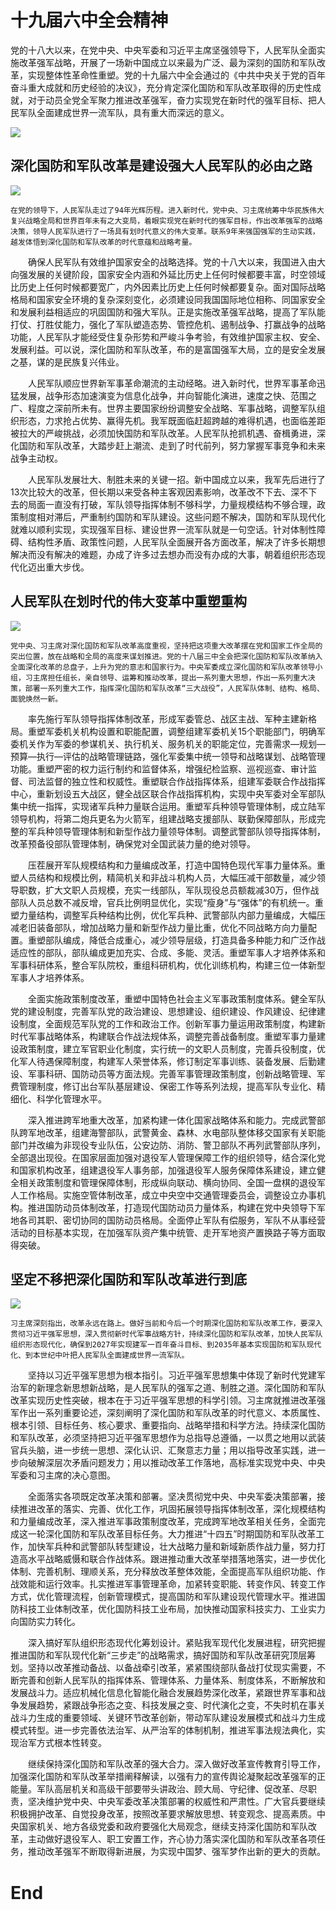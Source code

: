 # 十九届六中全会精神

党的十八大以来，在党中央、中央军委和习近平主席坚强领导下，人民军队全面实施改革强军战略，开展了一场新中国成立以来最为广泛、最为深刻的国防和军队改革，实现整体性革命性重塑。党的十九届六中全会通过的《中共中央关于党的百年奋斗重大成就和历史经验的决议》，充分肯定深化国防和军队改革取得的历史性成就，对于动员全党全军聚力推进改革强军，奋力实现党在新时代的强军目标、把人民军队全面建成世界一流军队，具有重大而深远的意义。

![](http://www.people.cn/img/2020peopleindex/img/database.png)


## 深化国防和军队改革是建设强大人民军队的必由之路
![](http://www.people.cn/NMediaFile/2022/0108/MAIN202201080916469292968683471.jpg)

    在党的领导下，人民军队走过了94年光辉历程。进入新时代，党中央、习主席统筹中华民族伟大复兴战略全局和世界百年未有之大变局，着眼实现党在新时代的强军目标，作出改革强军的战略决策，领导人民军队进行了一场具有划时代意义的伟大变革。联系9年来强国强军的生动实践，越发体悟到深化国防和军队改革的时代意蕴和战略考量。

　　确保人民军队有效维护国家安全的战略选择。党的十八大以来，我国进入由大向强发展的关键阶段，国家安全内涵和外延比历史上任何时候都要丰富，时空领域比历史上任何时候都要宽广，内外因素比历史上任何时候都要复杂。面对国际战略格局和国家安全环境的复杂深刻变化，必须建设同我国国际地位相称、同国家安全和发展利益相适应的巩固国防和强大军队。正是实施改革强军战略，提高了军队能打仗、打胜仗能力，强化了军队塑造态势、管控危机、遏制战争、打赢战争的战略功能，人民军队才能经受住复杂形势和严峻斗争考验，有效维护国家主权、安全、发展利益。可以说，深化国防和军队改革，布的是富国强军大局，立的是安全发展之基，谋的是民族复兴伟业。

　　人民军队顺应世界新军事革命潮流的主动经略。进入新时代，世界军事革命迅猛发展，战争形态加速演变为信息化战争，并向智能化演进，速度之快、范围之广、程度之深前所未有。世界主要国家纷纷调整安全战略、军事战略，调整军队组织形态，力求抢占优势、赢得先机。我军既面临赶超跨越的难得机遇，也面临差距被拉大的严峻挑战，必须加快国防和军队改革。人民军队抢抓机遇、奋楫勇进，深化国防和军队改革，大踏步赶上潮流、走到了时代前列，努力掌握军事竞争和未来战争主动权。

　　人民军队发展壮大、制胜未来的关键一招。新中国成立以来，我军先后进行了13次比较大的改革，但长期以来受各种主客观因素影响，改革改不下去、深不下去的局面一直没有打破，军队领导指挥体制不够科学，力量规模结构不够合理，政策制度相对滞后，严重制约国防和军队建设。这些问题不解决，国防和军队现代化就难以顺利实现，实现强军目标、建设世界一流军队就是一句空话。针对体制性障碍、结构性矛盾、政策性问题，人民军队全面展开各方面改革，解决了许多长期想解决而没有解决的难题，办成了许多过去想办而没有办成的大事，朝着组织形态现代化迈出重大步伐。
  
  
## 人民军队在划时代的伟大变革中重塑重构
![](http://www.people.cn/NMediaFile/2022/0108/MAIN202201080956330016176655990.JPG)

    党中央、习主席对深化国防和军队改革高度重视，坚持把这项重大改革摆在党和国家工作全局的突出位置，放在战略和全局的高度来谋划推进。党的十八届三中全会把深化国防和军队改革纳入全面深化改革的总盘子，上升为党的意志和国家行为。中央军委成立深化国防和军队改革领导小组，习主席担任组长，亲自领导、运筹和推动改革，提出一系列重大思想，作出一系列重大决策，部署一系列重大工作，指挥深化国防和军队改革“三大战役”，人民军队体制、结构、格局、面貌焕然一新。

　　率先施行军队领导指挥体制改革，形成军委管总、战区主战、军种主建新格局。重塑军委机关机构设置和职能配置，调整组建军委机关15个职能部门，明确军委机关作为军委的参谋机关、执行机关、服务机关的职能定位，完善需求—规划—预算—执行—评估的战略管理链路，强化军委集中统一领导和战略谋划、战略管理功能。重塑严密的权力运行制约和监督体系，增强纪检监察、巡视巡查、审计监督、司法监督的独立性和权威性。重塑联合作战指挥体系，组建军委联合作战指挥中心，重新划设五大战区，健全战区联合作战指挥机构，实现中央军委对全军部队集中统一指挥，实现诸军兵种力量联合运用。重塑军兵种领导管理体制，成立陆军领导机构，将第二炮兵更名为火箭军，组建战略支援部队、联勤保障部队，形成完整的军兵种领导管理体制和新型作战力量领导体制。调整武警部队领导指挥体制，改革预备役部队管理体制，确保党对全国武装力量的绝对领导。

　　压茬展开军队规模结构和力量编成改革，打造中国特色现代军事力量体系。重塑人员结构和规模比例，精简机关和非战斗机构人员，大幅压减干部数量，减少领导职数，扩大文职人员规模，充实一线部队，军队现役总员额裁减30万，但作战部队人员总数不减反增，官兵比例明显优化，实现“瘦身”与“强体”的有机统一。重塑力量结构，调整军兵种结构比例，优化军兵种、武警部队内部力量编成，大幅压减老旧装备部队，增加战略力量和新型作战力量比重，优化不同战略方向力量配置。重塑部队编成，降低合成重心，减少领导层级，打造具备多种能力和广泛作战适应性的部队，部队编成更加充实、合成、多能、灵活。重塑军事人才培养体系和军事科研体系，整合军队院校，重组科研机构，优化训练机构，构建三位一体新型军事人才培养体系。

　　全面实施政策制度改革，重塑中国特色社会主义军事政策制度体系。健全军队党的建设制度，完善军队党的政治建设、思想建设、组织建设、作风建设、纪律建设制度，全面规范军队党的工作和政治工作。创新军事力量运用政策制度，构建新时代军事战略体系，构建联合作战法规体系，调整完善战备制度。重塑军事力量建设政策制度，建立军官职业化制度，实行统一的文职人员制度，完善兵役制度，优化军人待遇保障制度，构建军人荣誉体系，修订制定军事训练、装备发展、后勤建设、军事科研、国防动员等方面法规。完善军事管理政策制度，创新战略管理、军费管理制度，修订出台军队基层建设、保密工作等系列法规，提高军队专业化、精细化、科学化管理水平。

　　深入推进跨军地重大改革，加紧构建一体化国家战略体系和能力。完成武警部队跨军地改革，组建海警部队，武警黄金、森林、水电部队整体移交国家有关职能部门并改编为非现役专业队伍，公安边防、消防、警卫部队不再列武警部队序列，全部退出现役。在国家层面加强对退役军人管理保障工作的组织领导，结合深化党和国家机构改革，组建退役军人事务部，加强退役军人服务保障体系建设，建立健全相关政策制度和管理保障体制，形成纵向联动、横向协同、全国一盘棋的退役军人工作格局。实施空管体制改革，成立中央空中交通管理委员会，调整设立办事机构。推进国防动员体制改革，打造现代国防动员力量体系，构建在党中央领导下军地各司其职、密切协同的国防动员格局。全面停止军队有偿服务，军队不从事经营活动的目标基本实现，在加强军队资产集中统管、走开军地资产置换路子等方面取得突破。


## 坚定不移把深化国防和军队改革进行到底
![](http://cpc.people.com.cn/NMediaFile/2021/1231/MAIN202112312000543001436882954.jpg)

    习主席深刻指出，改革永远在路上。做好当前和今后一个时期深化国防和军队改革工作，要深入贯彻习近平强军思想，深入贯彻新时代军事战略方针，持续深化国防和军队改革，加快人民军队组织形态现代化，确保到2027年实现建军一百年奋斗目标、到2035年基本实现国防和军队现代化、到本世纪中叶把人民军队全面建成世界一流军队。

　　坚持以习近平强军思想为根本指引。习近平强军思想集中体现了新时代党建军治军的新理念新思想新战略，是人民军队的强军之道、制胜之道。深化国防和军队改革实现历史性突破，根本在于习近平强军思想的科学引领。习主席就推进改革强军作出一系列重要论述，深刻阐明了深化国防和军队改革的时代意义、本质属性、根本引领、目标任务、核心要求、重要指向、战略举措和科学方法。持续深化国防和军队改革，必须坚持把习近平强军思想作为总指导总遵循，一以贯之地用以武装官兵头脑，进一步统一思想、深化认识、汇聚意志力量；用以指导改革实践，进一步向破解深层次矛盾问题发力；用以推动改革工作落地，高标准实现党中央、中央军委和习主席的决心意图。

　　全面落实各项既定改革决策和部署。坚决贯彻党中央、中央军委决策部署，接续推进改革的落实、完善、优化工作，巩固拓展领导指挥体制改革，深化规模结构和力量编成改革，深入推进军事政策制度改革，完成跨军地改革相关任务，全面完成这一轮深化国防和军队改革目标任务。大力推进“十四五”时期国防和军队改革工作，加快军兵种和武警部队转型建设，壮大战略力量和新域新质作战力量，努力打造高水平战略威慑和联合作战体系。跟进推动重大改革举措落地落实，进一步优化体制、完善机制、理顺关系，充分释放改革整体效能，全面提高军队组织功能、作战效能和运行效率。扎实推进军事管理革命，加紧转变职能、转变作风、转变工作方式，优化管理流程，创新管理模式，提高国防和军队建设现代管理水平。推进国防科技工业体制改革，优化国防科技工业布局，加快推动国家科技实力、工业实力向国防实力转化。

　　深入搞好军队组织形态现代化筹划设计。紧贴我军现代化发展进程，研究把握推进国防和军队现代化新“三步走”的战略需求，搞好国防和军队改革研究顶层筹划。坚持以改革推动备战、以备战牵引改革，紧紧围绕部队备战打仗现实需要，不断完善和创新人民军队的指挥体系、管理体系、力量体系、制度体系，不断解放和发展战斗力。适应机械化信息化智能化融合发展趋势深化改革，紧跟世界军事和战争发展趋势，紧跟战争形态之变、科技发展之变、时代演化之变，不失时机在事关战斗力生成的重要领域、关键环节改革创新，带动军队建设发展模式和战斗力生成模式转型。进一步完善依法治军、从严治军的体制机制，推进军事法规法典化，实现治军方式根本性转变。

　　继续保持深化国防和军队改革的强大合力。深入做好改革宣传教育引导工作，加强深化国防和军队改革举措阐释解读，以强有力的宣传舆论凝聚起改革强军的正能量。军队高层机关和高级干部要带头讲政治、顾大局、守纪律、促改革、尽职责，坚决维护党中央、中央军委改革决策部署的权威性和严肃性。广大官兵要继续积极拥护改革、自觉投身改革，按照改革要求解放思想、转变观念、提高素质。中央国家机关、地方各级党委和政府要强化大局观念，继续支持深化国防和军队改革，主动做好退役军人、职工安置工作，齐心协力落实深化国防和军队改革各项任务，推动改革强军不断取得新进展，为实现中国梦、强军梦作出新的更大的贡献。

# End

